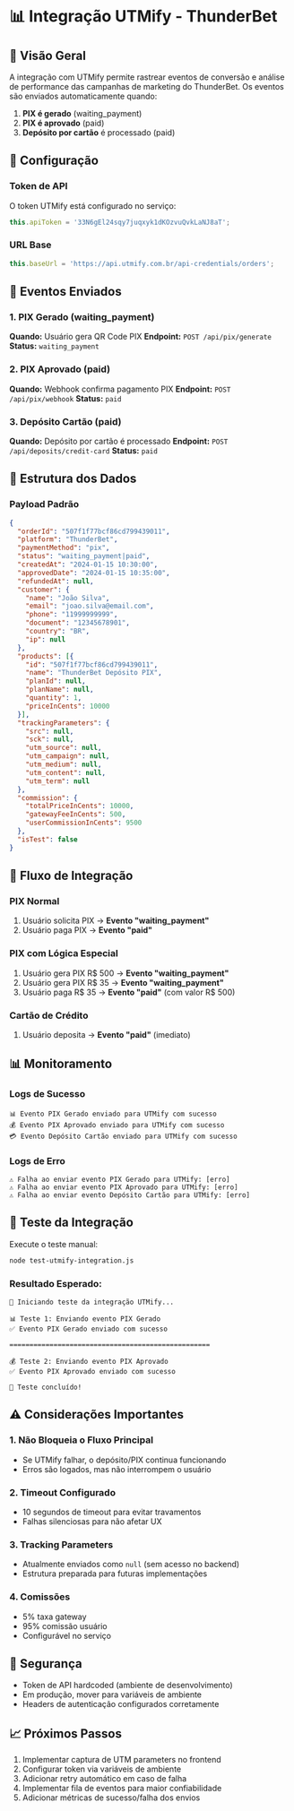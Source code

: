 # 📊 Integração UTMify - ThunderBet

## 🎯 Visão Geral

A integração com UTMify permite rastrear eventos de conversão e análise de performance das campanhas de marketing do ThunderBet. Os eventos são enviados automaticamente quando:

1. **PIX é gerado** (waiting_payment)
2. **PIX é aprovado** (paid)
3. **Depósito por cartão** é processado (paid)

## 🔧 Configuração

### Token de API
O token UTMify está configurado no serviço:
```javascript
this.apiToken = '33N6gEl24sqy7juqxyk1dKOzvuQvkLaNJ8aT';
```

### URL Base
```javascript
this.baseUrl = 'https://api.utmify.com.br/api-credentials/orders';
```

## 📡 Eventos Enviados

### 1. PIX Gerado (waiting_payment)
**Quando:** Usuário gera QR Code PIX
**Endpoint:** `POST /api/pix/generate`
**Status:** `waiting_payment`

### 2. PIX Aprovado (paid)
**Quando:** Webhook confirma pagamento PIX
**Endpoint:** `POST /api/pix/webhook`
**Status:** `paid`

### 3. Depósito Cartão (paid)
**Quando:** Depósito por cartão é processado
**Endpoint:** `POST /api/deposits/credit-card`
**Status:** `paid`

## 🎯 Estrutura dos Dados

### Payload Padrão
```json
{
  "orderId": "507f1f77bcf86cd799439011",
  "platform": "ThunderBet",
  "paymentMethod": "pix",
  "status": "waiting_payment|paid",
  "createdAt": "2024-01-15 10:30:00",
  "approvedDate": "2024-01-15 10:35:00",
  "refundedAt": null,
  "customer": {
    "name": "João Silva",
    "email": "joao.silva@email.com",
    "phone": "11999999999",
    "document": "12345678901",
    "country": "BR",
    "ip": null
  },
  "products": [{
    "id": "507f1f77bcf86cd799439011",
    "name": "ThunderBet Depósito PIX",
    "planId": null,
    "planName": null,
    "quantity": 1,
    "priceInCents": 10000
  }],
  "trackingParameters": {
    "src": null,
    "sck": null,
    "utm_source": null,
    "utm_campaign": null,
    "utm_medium": null,
    "utm_content": null,
    "utm_term": null
  },
  "commission": {
    "totalPriceInCents": 10000,
    "gatewayFeeInCents": 500,
    "userCommissionInCents": 9500
  },
  "isTest": false
}
```

## 🔄 Fluxo de Integração

### PIX Normal
1. Usuário solicita PIX → **Evento "waiting_payment"**
2. Usuário paga PIX → **Evento "paid"**

### PIX com Lógica Especial
1. Usuário gera PIX R$ 500 → **Evento "waiting_payment"**
2. Usuário gera PIX R$ 35 → **Evento "waiting_payment"**
3. Usuário paga R$ 35 → **Evento "paid"** (com valor R$ 500)

### Cartão de Crédito
1. Usuário deposita → **Evento "paid"** (imediato)

## 📊 Monitoramento

### Logs de Sucesso
```
📊 Evento PIX Gerado enviado para UTMify com sucesso
💰 Evento PIX Aprovado enviado para UTMify com sucesso
💳 Evento Depósito Cartão enviado para UTMify com sucesso
```

### Logs de Erro
```
⚠️ Falha ao enviar evento PIX Gerado para UTMify: [erro]
⚠️ Falha ao enviar evento PIX Aprovado para UTMify: [erro]
⚠️ Falha ao enviar evento Depósito Cartão para UTMify: [erro]
```

## 🧪 Teste da Integração

Execute o teste manual:
```bash
node test-utmify-integration.js
```

### Resultado Esperado:
```
🧪 Iniciando teste da integração UTMify...

📊 Teste 1: Enviando evento PIX Gerado
✅ Evento PIX Gerado enviado com sucesso

==================================================

💰 Teste 2: Enviando evento PIX Aprovado
✅ Evento PIX Aprovado enviado com sucesso

🏁 Teste concluído!
```

## ⚠️ Considerações Importantes

### 1. Não Bloqueia o Fluxo Principal
- Se UTMify falhar, o depósito/PIX continua funcionando
- Erros são logados, mas não interrompem o usuário

### 2. Timeout Configurado
- 10 segundos de timeout para evitar travamentos
- Falhas silenciosas para não afetar UX

### 3. Tracking Parameters
- Atualmente enviados como `null` (sem acesso no backend)
- Estrutura preparada para futuras implementações

### 4. Comissões
- 5% taxa gateway
- 95% comissão usuário
- Configurável no serviço

## 🔐 Segurança

- Token de API hardcoded (ambiente de desenvolvimento)
- Em produção, mover para variáveis de ambiente
- Headers de autenticação configurados corretamente

## 📈 Próximos Passos

1. Implementar captura de UTM parameters no frontend
2. Configurar token via variáveis de ambiente
3. Adicionar retry automático em caso de falha
4. Implementar fila de eventos para maior confiabilidade
5. Adicionar métricas de sucesso/falha dos envios 